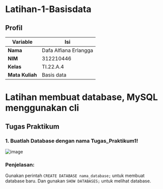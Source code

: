 # Latihan-1-Basisdata

## Profil
| Variable | Isi |
| -------- | --- |
| **Nama** | Dafa Alfiana Erlangga |
| **NIM** | 312210446 |
| **Kelas** | TI.22.A.4 |
| **Mata Kuliah** | Basis data |

# Latihan membuat database, MySQL menggunakan cli

## Tugas Praktikum

### 1. Buatlah Database dengan nama Tugas_Praktikum1!

   ![image](https://github.com/Angga674/Latihan-1-Basisdata/assets/116695529/b9817095-40db-465d-9a65-d3b65198602d)

### Penjelasan:
Gunakan perintah `CREATE DATABASE nama_database;` untuk membuat database baru.
Dan gunakan `SHOW DATABASES;` untuk melihat database.

